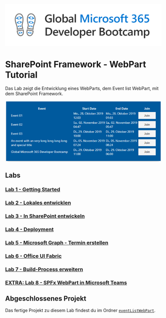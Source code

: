 ![Logo Bootcamp](./docs/images/bootcamp-logo.png)

# SharePoint Framework - WebPart Tutorial

Das Lab zeigt die Entwicklung eines WebParts, dem Event list WebPart, mit dem SharePoint Framework.

![Screenshot Event list WebPart](./docs/images/eventlistwebpart.png)

## Labs

### [Lab 1 - Getting Started](./docs/spfx-lab-1.md)
### [Lab 2 - Lokales entwicklen](./docs/spfx-lab-2.md)
### [Lab 3 - In SharePoint entwickeln](./docs/spfx-lab-3.md)
### [Lab 4 - Deployment](./docs/spfx-lab-4.md)
### [Lab 5 - Microsoft Graph - Termin erstellen](./docs/spfx-lab-5.md)
### [Lab 6 - Office UI Fabric](./docs/spfx-lab-6.md)
### [Lab 7 - Build-Process erweitern](./docs/spfx-lab-7.md)
### [EXTRA: Lab 8 - SPFx WebPart in Microsoft Teams](./docs/spfx-lab-8.md)

##  Abgeschlossenes Projekt

Das fertige Projekt zu diesem Lab findest du im Ordner [`eventListWebPart`](./src/eventListWebPart).
